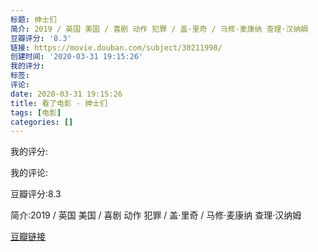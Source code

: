```yaml
---
标题: 绅士们
简介: 2019 / 英国 美国 / 喜剧 动作 犯罪 / 盖·里奇 / 马修·麦康纳 查理·汉纳姆
豆瓣评分: '8.3'
链接: https://movie.douban.com/subject/30211998/
创建时间: '2020-03-31 19:15:26'
我的评分:
标签:
评论:
date: 2020-03-31 19:15:26
title: 看了电影 - 绅士们
tags: [电影]
categories: []
---
```


我的评分:

我的评论:

豆瓣评分:8.3

简介:2019 / 英国 美国 / 喜剧 动作 犯罪 / 盖·里奇 / 马修·麦康纳 查理·汉纳姆

[豆瓣链接](https://movie.douban.com/subject/30211998/)

